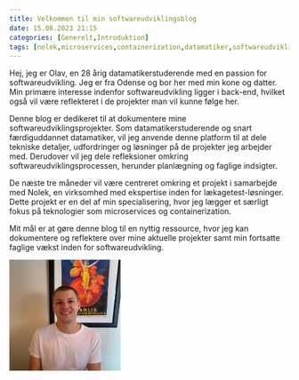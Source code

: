 ```yaml
---
title: Velkommen til min softwareudviklingsblog
date: 15.08.2023 21:15
categories: [Generelt,Introduktion]
tags: [nolek,microservices,containerization,datamatiker,softwareudvikling]
---
```



Hej, jeg er Olav, en 28 årig datamatikerstuderende med en passion for softwareudvikling. Jeg er fra Odense og bor her med min kone og datter. Min primære interesse indenfor softwareudvikling ligger i back-end, hvilket også vil være reflekteret i de projekter man vil kunne følge her.

Denne blog er dedikeret til at dokumentere mine softwareudviklingsprojekter. Som datamatikerstuderende og snart færdiguddannet datamatiker, vil jeg anvende denne platform til at dele tekniske detaljer, udfordringer og løsninger på de projekter jeg arbejder med. Derudover vil jeg dele refleksioner omkring softwareudviklingsprocessen, herunder planlægning og faglige indsigter.

De næste tre måneder vil være centreret omkring et projekt i samarbejde med Nolek, en virksomhed med ekspertise inden for lækagetest-løsninger. Dette projekt er en del af min specialisering, hvor jeg lægger et særligt fokus på teknologier som microservices og containerization.

Mit mål er at gøre denne blog til en nyttig ressource, hvor jeg kan dokumentere og reflektere over mine aktuelle projekter samt min fortsatte faglige vækst inden for softwareudvikling.

<div style="text-align: left">
  <img src="/assets/images/avatar.jpg" alt="whoops, something went wrong loading the image." width="200" height="200"/>
</div>

